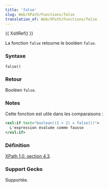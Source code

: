 ```yaml
---
title: 'false'
slug: Web/XPath/Functions/false
translation_of: Web/XPath/Functions/false
---
```


{{ XsltRef() }}

La fonction `false` retourne le booléen `false`.

### Syntaxe

```
false()
```

### Retour

Booléen `false`.

### Notes

Cette fonction est utile dans les comparaisons&nbsp;:

```xml
<xsl:if test="boolean((1 > 2) = false())">
  L'expression évaluée comme fausse
</xsl:if>
```

### Définition

[XPath 1.0, section 4.3](http://www.w3.org/TR/xpath#function-false).

### Support Gecko

Supportée.
